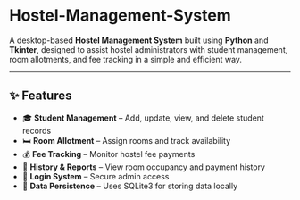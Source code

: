 # Hostel-Management-System
A desktop-based **Hostel Management System** built using **Python** and **Tkinter**, designed to assist hostel administrators with student management, room allotments, and fee tracking in a simple and efficient way.

---

## ✨ Features

- 🎓 **Student Management** – Add, update, view, and delete student records  
- 🛏️ **Room Allotment** – Assign rooms and track availability  
- 💰 **Fee Tracking** – Monitor hostel fee payments  
- 📅 **History & Reports** – View room occupancy and payment history  
- 🔐 **Login System** – Secure admin access  
- 💾 **Data Persistence** – Uses SQLite3 for storing data locally
